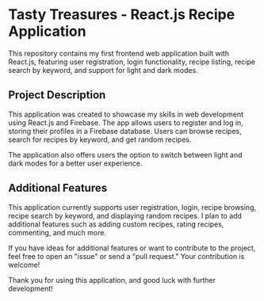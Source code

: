 # Tasty Treasures - React.js Recipe Application

This repository contains my first frontend web application built with React.js, featuring user registration, login functionality, recipe listing, recipe search by keyword, and support for light and dark modes.

## Project Description

This application was created to showcase my skills in web development using React.js and Firebase. The app allows users to register and log in, storing their profiles in a Firebase database. Users can browse recipes, search for recipes by keyword, and get random recipes.

The application also offers users the option to switch between light and dark modes for a better user experience.

## Additional Features

This application currently supports user registration, login, recipe browsing, recipe search by keyword, and displaying random recipes. I plan to add additional features such as adding custom recipes, rating recipes, commenting, and much more.

If you have ideas for additional features or want to contribute to the project, feel free to open an "issue" or send a "pull request." Your contribution is welcome!

Thank you for using this application, and good luck with further development!
